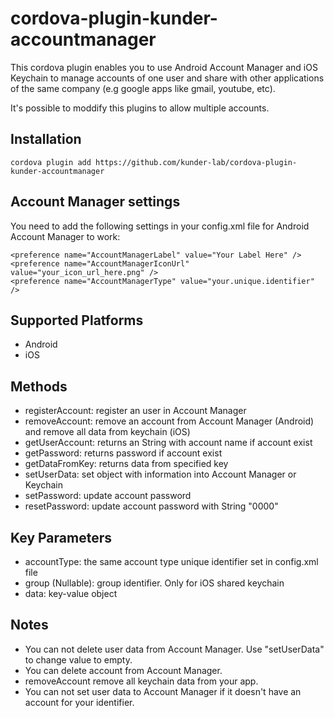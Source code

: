 <!---
license: Licensed to the Apache Software Foundation (ASF) under one
or more contributor license agreements.  See the NOTICE file
distributed with this work for additional information
regarding copyright ownership.  The ASF licenses this file
to you under the Apache License, Version 2.0 (the
"License"); you may not use this file except in compliance
with the License.  You may obtain a copy of the License at

http://www.apache.org/licenses/LICENSE-2.0

Unless required by applicable law or agreed to in writing,
software distributed under the License is distributed on an
"AS IS" BASIS, WITHOUT WARRANTIES OR CONDITIONS OF ANY
KIND, either express or implied.  See the License for the
specific language governing permissions and limitations
under the License.
-->

# cordova-plugin-kunder-accountmanager

This cordova plugin enables you to use Android Account Manager and iOS Keychain to manage accounts of one user and share with other applications of the same company (e.g google apps like gmail, youtube, etc).

It's possible to moddify this plugins to allow multiple accounts.

## Installation

```
cordova plugin add https://github.com/kunder-lab/cordova-plugin-kunder-accountmanager
```

## Account Manager settings

You need to add the following settings in your config.xml file for Android Account Manager to work:

```
<preference name="AccountManagerLabel" value="Your Label Here" />
<preference name="AccountManagerIconUrl" value="your_icon_url_here.png" />
<preference name="AccountManagerType" value="your.unique.identifier" />
```

## Supported Platforms

- Android
- iOS

## Methods

- registerAccount: register an user in Account Manager
- removeAccount: remove an account from Account Manager (Android) and remove all data from keychain (iOS)
- getUserAccount: returns an String with account name if account exist
- getPassword: returns password if account exist
- getDataFromKey: returns data from specified key
- setUserData: set object with information into Account Manager or Keychain
- setPassword: update account password
- resetPassword: update account password with String "0000"

## Key Parameters

- accountType: the same account type unique identifier set in config.xml file
- group (Nullable): group identifier. Only for iOS shared keychain
- data: key-value object

## Notes

- You can not delete user data from Account Manager. Use "setUserData" to change value to empty.
- You can delete account from Account Manager.
- removeAccount remove all keychain data from your app.
- You can not set user data to Account Manager if it doesn't have an account for your identifier.